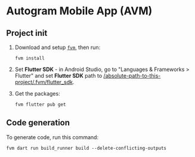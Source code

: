 # Autogram Mobile App (AVM)

## Project init

1. Download and setup [`fvm`](https://fvm.app), then run:

   ```shell
   fvm install
   ```

2. Set **Flutter SDK** - in Android Studio, go to "Languages & Frameworks > Flutter" and set
   **Flutter SDK** path to [/absolute-path-to-this-project/.fvm/flutter_sdk](.fvm/flutter_sdk).

3. Get the packages:

   ```shell
   fvm flutter pub get
   ```

## Code generation

To generate code, run this command:

```shell
fvm dart run build_runner build --delete-conflicting-outputs
```
